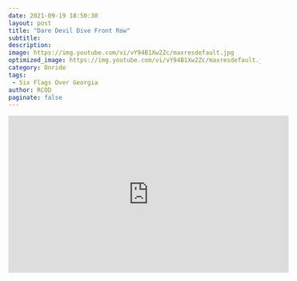 ```yaml
---
date: 2021-09-19 18:50:30
layout: post
title: "Dare Devil Dive Front Row"
subtitle:
description:
image: https://img.youtube.com/vi/vY94B1Xw2Zc/maxresdefault.jpg
optimized_image: https://img.youtube.com/vi/vY94B1Xw2Zc/maxresdefault.jpg
category: Onride
tags:
 - Six Flags Over Georgia
author: RCOD
paginate: false
---
```


<iframe width="560" height="315" src="https://www.youtube.com/embed/vY94B1Xw2Zc?controls=0" title="YouTube video player" frameborder="0" allow="accelerometer; autoplay; clipboard-write; encrypted-media; gyroscope; picture-in-picture" allowfullscreen></iframe>
